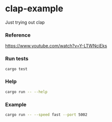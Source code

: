 # clap-example

Just trying out clap

### Reference

https://www.youtube.com/watch?v=Y-LTWNciEks

### Run tests

```bash
cargo test
```

### Help

```bash
cargo run -- --help
```

### Example

```bash
cargo run -- --speed fast --port 5002
```
